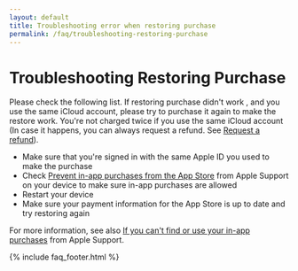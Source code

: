 ```yaml
---
layout: default
title: Troubleshooting error when restoring purchase
permalink: /faq/troubleshooting-restoring-purchase
---
```


# Troubleshooting Restoring Purchase

Please check the following list. If restoring purchase didn't work , and you use the same iCloud account, please try to purchase it again to make the restore work. You're not charged twice if you use the same iCloud account (In case it happens, you can always request a refund. See [Request a refund](https://getexpenses.app/faq/request-refund)).
 
- Make sure that you're signed in with the same Apple ID you used to make the purchase
- Check [Prevent in-app purchases from the App Store](https://support.apple.com/en-us/HT204396) from Apple Support on your device to make sure in-app purchases are allowed
- Restart your device
- Make sure your payment information for the App Store is up to date and try restoring again

For more information, see also [If you can't find or use your in-app purchases](https://support.apple.com/en-us/HT204530) from Apple Support.

{% include faq_footer.html %}
